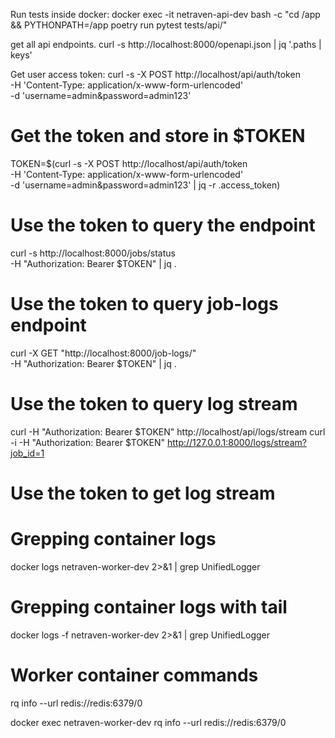 Run tests inside docker:
docker exec -it netraven-api-dev bash -c "cd /app && PYTHONPATH=/app poetry run pytest tests/api/"

get all api endpoints.
curl -s http://localhost:8000/openapi.json | jq '.paths | keys'

Get user access token:
curl -s -X POST http://localhost/api/auth/token \
  -H 'Content-Type: application/x-www-form-urlencoded' \
  -d 'username=admin&password=admin123'


 # Get the token and store in $TOKEN
TOKEN=$(curl -s -X POST http://localhost/api/auth/token \
  -H 'Content-Type: application/x-www-form-urlencoded' \
  -d 'username=admin&password=admin123' | jq -r .access_token)

# Use the token to query the endpoint
curl -s http://localhost:8000/jobs/status \
  -H "Authorization: Bearer $TOKEN" | jq . 

# Use the token to query job-logs endpoint
curl -X GET "http://localhost:8000/job-logs/" \
  -H "Authorization: Bearer $TOKEN" | jq . 

# Use the token to query log stream
   curl -H "Authorization: Bearer $TOKEN" http://localhost/api/logs/stream
   curl -i -H "Authorization: Bearer $TOKEN" http://127.0.0.1:8000/logs/stream?job_id=1

# Use the token to get log stream

# Grepping container logs
docker logs netraven-worker-dev 2>&1 | grep UnifiedLogger

# Grepping container logs with tail
docker logs -f netraven-worker-dev 2>&1 | grep UnifiedLogger


# Worker container commands
rq info --url redis://redis:6379/0

docker exec netraven-worker-dev rq info --url redis://redis:6379/0